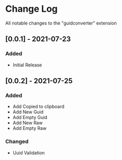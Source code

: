 # Change Log

All notable changes to the "guidconverter" extension 

## [0.0.1] - 2021-07-23
### Added
- Initial Release

## [0.0.2] - 2021-07-25
### Added
- Add Copied to clipboard 
- Add New Guid 
- Add Empty Guid 
- Add New Raw
- Add Empty Raw

### Changed
- Uuid Validation